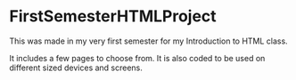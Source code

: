 # FirstSemesterHTMLProject
This was made in my very first semester for my Introduction to HTML class.

It includes a few pages to choose from. It is also coded to be used on different sized devices and screens.
